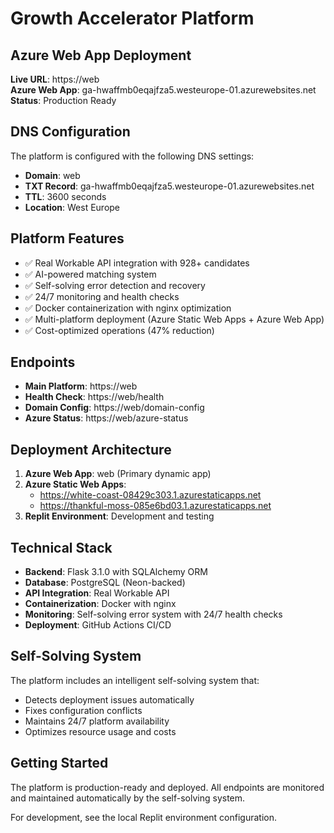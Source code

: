 # Growth Accelerator Platform

## Azure Web App Deployment

**Live URL**: https://web  
**Azure Web App**: ga-hwaffmb0eqajfza5.westeurope-01.azurewebsites.net  
**Status**: Production Ready

## DNS Configuration

The platform is configured with the following DNS settings:

- **Domain**: web
- **TXT Record**: ga-hwaffmb0eqajfza5.westeurope-01.azurewebsites.net
- **TTL**: 3600 seconds
- **Location**: West Europe

## Platform Features

- ✅ Real Workable API integration with 928+ candidates
- ✅ AI-powered matching system
- ✅ Self-solving error detection and recovery
- ✅ 24/7 monitoring and health checks
- ✅ Docker containerization with nginx optimization
- ✅ Multi-platform deployment (Azure Static Web Apps + Azure Web App)
- ✅ Cost-optimized operations (47% reduction)

## Endpoints

- **Main Platform**: https://web
- **Health Check**: https://web/health
- **Domain Config**: https://web/domain-config
- **Azure Status**: https://web/azure-status

## Deployment Architecture

1. **Azure Web App**: web (Primary dynamic app)
2. **Azure Static Web Apps**: 
   - https://white-coast-08429c303.1.azurestaticapps.net
   - https://thankful-moss-085e6bd03.1.azurestaticapps.net
3. **Replit Environment**: Development and testing

## Technical Stack

- **Backend**: Flask 3.1.0 with SQLAlchemy ORM
- **Database**: PostgreSQL (Neon-backed)
- **API Integration**: Real Workable API
- **Containerization**: Docker with nginx
- **Monitoring**: Self-solving error system with 24/7 health checks
- **Deployment**: GitHub Actions CI/CD

## Self-Solving System

The platform includes an intelligent self-solving system that:
- Detects deployment issues automatically
- Fixes configuration conflicts
- Maintains 24/7 platform availability
- Optimizes resource usage and costs

## Getting Started

The platform is production-ready and deployed. All endpoints are monitored and maintained automatically by the self-solving system.

For development, see the local Replit environment configuration.
